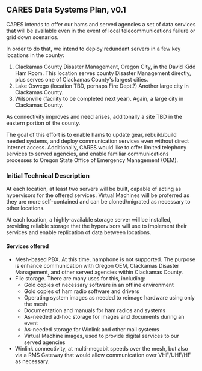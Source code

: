 ## CARES Data Systems Plan, v0.1

CARES intends to offer our hams and served agencies a
set of data services that will be available even in the event of local
telecommunications failure or grid down scenarios.

In order to do that, we intend to deploy redundant servers in a few key
locations in the county:

1.  Clackamas County Disaster Management, Oregon City, in the David Kidd
Ham Room.  This location serves county Disaster Management directly, plus serves one of Clackamas County's largest cities.
2.  Lake Oswego (location TBD, perhaps Fire Dept.?) Another large city
in Clackamas County.
3.  Wilsonville (facility to be completed next year).  Again, a large
city in Clackamas County.

As connectivity improves and need arises, additonally a site TBD in the
eastern portion of the county.

The goal of this effort is to enable hams to update gear, rebuild/build
needed systems, and deploy communication services even without direct
Internet access.  Additionally, CARES would like to offer limited telephony
services to served agencies, and enable familiar communications processes
to Oregon State Office of Emergency Management (OEM).

### Initial Technical Description

At each location, at least two servers will be built, capable of acting as
hypervisors for the offered services.  Virtual Machines will be proferred
as they are more self-contained and can be cloned/migrated as necessary to
other locations.

At each location, a highly-available storage server will be installed,
providing reliable storage that the hypervisors will use to 
implement their services and enable replication of data between locations.

#### Services offered

* Mesh-based PBX.  At this time, hamphone is not supported.  The purpose is
enhance communication with Oregon OEM, Clackamas Disaster Management, and
other served agencies within Clackamas County.
* File storage.  There are many uses for this, including:
  - Gold copies of necessary software in an offline environment
  - Gold copies of ham radio software and drivers
  - Operating system images as needed to reimage hardware using only the mesh
  - Documentation and manuals for ham radios and systems
  - As-needed ad-hoc storage for images and documents during an event
  - As-needed storage for Winlink and other mail systems
  - Virtual Machine images, used to provide digital services to our
    served agencies
* Winlink connectivity, at multi-megabit speeds over the mesh, but
also via a RMS Gateway that would allow communication over VHF/UHF/HF
as necessary.

